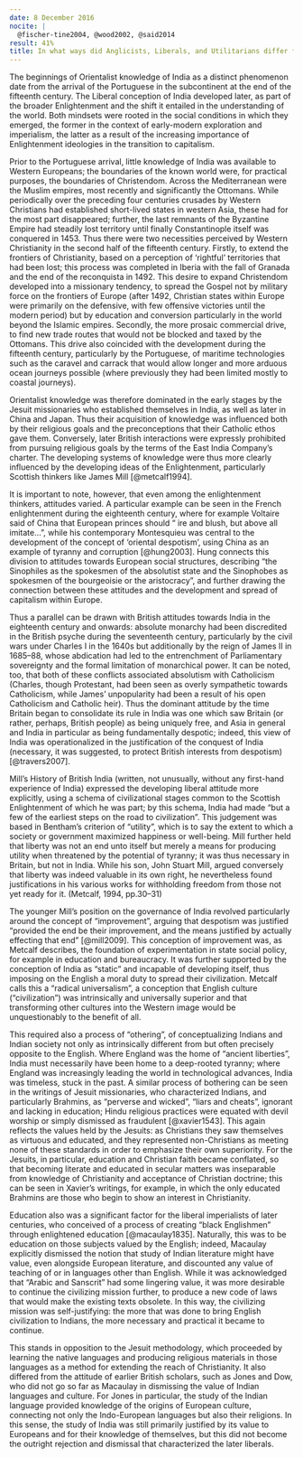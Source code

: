 ```yaml
---
date: 8 December 2016
nocite: |
  @fischer-tine2004, @wood2002, @said2014
result: 41%
title: In what ways did Anglicists, Liberals, and Utilitarians differ from ‘Orientalists’ in their attitudes and understandings of society, religion and culture in South Asia?
---
```


The beginnings of Orientalist knowledge of India as a distinct phenomenon date from the arrival of the Portuguese in the subcontinent at the end of the fifteenth century. The Liberal conception of India developed later, as part of the broader Enlightenment and the shift it entailed in the understanding of the world. Both mindsets were rooted in the social conditions in which they emerged, the former in the context of early-modern exploration and imperialism, the latter as a result of the increasing importance of Enlightenment ideologies in the transition to capitalism.

Prior to the Portuguese arrival, little knowledge of India was available to Western Europeans; the boundaries of the known world were, for practical purposes, the boundaries of Christendom. Across the Mediterranean were the Muslim empires, most recently and significantly the Ottomans. While periodically over the preceding four centuries crusades by Western Christians had established short-lived states in western Asia, these had for the most part disappeared; further, the last remnants of the Byzantine Empire had steadily lost territory until finally Constantinople itself was conquered in 1453. Thus there were two necessities perceived by Western Christianity in the second half of the fifteenth century. Firstly, to extend the frontiers of Christianity, based on a perception of ‘rightful’ territories that had been lost; this process was completed in Iberia with the fall of Granada and the end of the reconquista in 1492. This desire to expand Christendom developed into a missionary tendency, to spread the Gospel not by military force on the frontiers of Europe (after 1492, Christian states within Europe were primarily on the defensive, with few offensive victories until the modern period) but by education and conversion particularly in the world beyond the Islamic empires. Secondly, the more prosaic commercial drive, to find new trade routes that would not be blocked and taxed by the Ottomans. This drive also coincided with the development during the fifteenth century, particularly by the Portuguese, of maritime technologies such as the caravel and carrack that would allow longer and more arduous ocean journeys possible (where previously they had been limited mostly to coastal journeys).

Orientalist knowledge was therefore dominated in the early stages by the Jesuit missionaries who established themselves in India, as well as later in China and Japan. Thus their acquisition of knowledge was influenced both by their religious goals and the preconceptions that their Catholic ethos gave them. Conversely, later British interactions were expressly prohibited from pursuing religious goals by the terms of the East India Company’s charter. The developing systems of knowledge were thus more clearly influenced by the developing ideas of the Enlightenment, particularly Scottish thinkers like James Mill [@metcalf1994].

It is important to note, however, that even among the enlightenment thinkers, attitudes varied. A particular example can be seen in the French enlightenment during the eighteenth century, where for example Voltaire said of China that European princes should “ ire and blush, but above all imitate…”, while his contemporary Montesquieu was central to the development of the concept of ‘oriental despotism’, using China as an example of tyranny and corruption [@hung2003]. Hung connects this division to attitudes towards European social structures, describing “the Sinophiles as the spokesmen of the absolutist state and the Sinophobes as spokesmen of the bourgeoisie or the aristocracy”, and further drawing the connection between these attitudes and the development and spread of capitalism within Europe.

Thus a parallel can be drawn with British attitudes towards India in the eighteenth century and onwards: absolute monarchy had been discredited in the British psyche during the seventeenth century, particularly by the civil wars under Charles I in the 1640s but additionally by the reign of James II in 1685–88, whose abdication had led to the entrenchment of Parliamentary sovereignty and the formal limitation of monarchical power. It can be noted, too, that both of these conflicts associated absolutism with Catholicism (Charles, though Protestant, had been seen as overly sympathetic towards Catholicism, while James’ unpopularity had been a result of his open Catholicism and Catholic heir). Thus the dominant attitude by the time Britain began to consolidate its rule in India was one which saw Britain (or rather, perhaps, British people) as being uniquely free, and Asia in general and India in particular as being fundamentally despotic; indeed, this view of India was operationalized in the justification of the conquest of India (necessary, it was suggested, to protect British interests from despotism) [@travers2007].

Mill’s History of British India (written, not unusually, without any first-hand experience of India) expressed the developing liberal attitude more explicitly, using a schema of civilizational stages common to the Scottish Enlightenment of which he was part; by this schema, India had made “but a few of the earliest steps on the road to civilization”. This judgement was based in Bentham’s criterion of “utility”, which is to say the extent to which a society or government maximized happiness or well-being. Mill further held that liberty was not an end unto itself but merely a means for producing utility when threatened by the potential of tyranny; it was thus necessary in Britain, but not in India. While his son, John Stuart Mill, argued conversely that liberty was indeed valuable in its own right, he nevertheless found justifications in his various works for withholding freedom from those not yet ready for it. (Metcalf, 1994, pp.30–31)

The younger Mill’s position on the governance of India revolved particularly around the concept of “improvement”, arguing that despotism was justified “provided the end be their improvement, and the means justified by actually effecting that end” [@mill2009]. This conception of improvement was, as Metcalf describes, the foundation of experimentation in state social policy, for example in education and bureaucracy. It was further supported by the conception of India as “static” and incapable of developing itself, thus imposing on the English a moral duty to spread their civilization. Metcalf calls this a “radical universalism”, a conception that English culture (“civilization”) was intrinsically and universally superior and that transforming other cultures into the Western image would be unquestionably to the benefit of all.

This required also a process of “othering”, of conceptualizing Indians and Indian society not only as intrinsically different from but often precisely opposite to the English. Where England was the home of “ancient liberties”, India must necessarily have been home to a deep-rooted tyranny; where England was increasingly leading the world in technological advances, India was timeless, stuck in the past. A similar process of bothering can be seen in the writings of Jesuit missionaries, who characterized Indians, and particularly Brahmins, as “perverse and wicked”, “liars and cheats”, ignorant and lacking in education; Hindu religious practices were equated with devil worship or simply dismissed as fraudulent [@xavier1543]. This again reflects the values held by the Jesuits: as Christians they saw themselves as virtuous and educated, and they represented non-Christians as meeting none of these standards in order to emphasize their own superiority. For the Jesuits, in particular, education and Christian faith became conflated, so that becoming literate and educated in secular matters was inseparable from knowledge of Christianity and acceptance of Christian doctrine; this can be seen in Xavier’s writings, for example, in which the only educated Brahmins are those who begin to show an interest in Christianity.

Education also was a significant factor for the liberal imperialists of later centuries, who conceived of a process of creating “black Englishmen” through enlightened education [@macaulay1835]. Naturally, this was to be education on those subjects valued by the English; indeed, Macaulay explicitly dismissed the notion that study of Indian literature might have value, even alongside European literature, and discounted any value of teaching of or in languages other than English. While it was acknowledged that “Arabic and Sanscrit” had some lingering value, it was more desirable to continue the civilizing mission further, to produce a new code of laws that would make the existing texts obsolete. In this way, the civilizing mission was self-justifying: the more that was done to bring English civilization to Indians, the more necessary and practical it became to continue.

This stands in opposition to the Jesuit methodology, which proceeded by learning the native languages and producing religious materials in those languages as a method for extending the reach of Christianity. It also differed from the attitude of earlier British scholars, such as Jones and Dow, who did not go so far as Macaulay in dismissing the value of Indian languages and culture. For Jones in particular, the study of the Indian language provided knowledge of the origins of European culture, connecting not only the Indo-European languages but also their religions. In this sense, the study of India was still primarily justified by its value to Europeans and for their knowledge of themselves, but this did not become the outright rejection and dismissal that characterized the later liberals.
